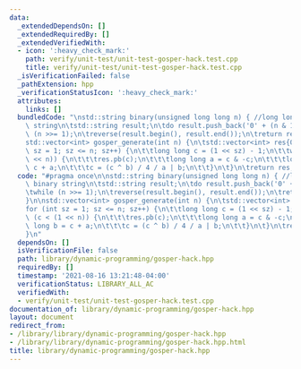 ```yaml
---
data:
  _extendedDependsOn: []
  _extendedRequiredBy: []
  _extendedVerifiedWith:
  - icon: ':heavy_check_mark:'
    path: verify/unit-test/unit-test-gosper-hack.test.cpp
    title: verify/unit-test/unit-test-gosper-hack.test.cpp
  _isVerificationFailed: false
  _pathExtension: hpp
  _verificationStatusIcon: ':heavy_check_mark:'
  attributes:
    links: []
  bundledCode: "\nstd::string binary(unsigned long long n) { //long long to binary\
    \ string\n\tstd::string result;\n\tdo result.push_back('0' + (n & 1));\n\twhile\
    \ (n >>= 1);\n\treverse(result.begin(), result.end());\n\treturn result;\n}\n\n\
    std::vector<int> gosper_generate(int n) {\n\tstd::vector<int> res{0};\n\tfor (int\
    \ sz = 1; sz <= n; sz++) {\n\t\tlong long c = (1 << sz) - 1;\n\t\twhile (c < (1\
    \ << n)) {\n\t\t\tres.pb(c);\n\t\t\tlong long a = c & -c;\n\t\t\tlong long b =\
    \ c + a;\n\t\t\tc = (c ^ b) / 4 / a | b;\n\t\t}\n\t}\n\treturn res;\n}\n"
  code: "#pragma once\n\nstd::string binary(unsigned long long n) { //long long to\
    \ binary string\n\tstd::string result;\n\tdo result.push_back('0' + (n & 1));\n\
    \twhile (n >>= 1);\n\treverse(result.begin(), result.end());\n\treturn result;\n\
    }\n\nstd::vector<int> gosper_generate(int n) {\n\tstd::vector<int> res{0};\n\t\
    for (int sz = 1; sz <= n; sz++) {\n\t\tlong long c = (1 << sz) - 1;\n\t\twhile\
    \ (c < (1 << n)) {\n\t\t\tres.pb(c);\n\t\t\tlong long a = c & -c;\n\t\t\tlong\
    \ long b = c + a;\n\t\t\tc = (c ^ b) / 4 / a | b;\n\t\t}\n\t}\n\treturn res;\n\
    }\n"
  dependsOn: []
  isVerificationFile: false
  path: library/dynamic-programming/gosper-hack.hpp
  requiredBy: []
  timestamp: '2021-08-16 13:21:48-04:00'
  verificationStatus: LIBRARY_ALL_AC
  verifiedWith:
  - verify/unit-test/unit-test-gosper-hack.test.cpp
documentation_of: library/dynamic-programming/gosper-hack.hpp
layout: document
redirect_from:
- /library/library/dynamic-programming/gosper-hack.hpp
- /library/library/dynamic-programming/gosper-hack.hpp.html
title: library/dynamic-programming/gosper-hack.hpp
---
```

